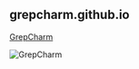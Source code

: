 ## grepcharm.github.io

[GrepCharm](https://grepcharm.github.io/)

![GrepCharm](https://grepcharm.github.io/assets/images/davinci.png)
